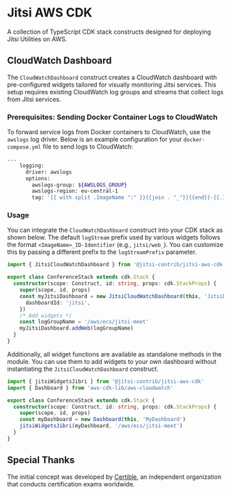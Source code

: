 # Jitsi AWS CDK

A collection of TypeScript CDK stack constructs designed for deploying Jitsi Utilities on AWS.

## CloudWatch Dashboard

The `CloudWatchDashboard` construct creates a CloudWatch dashboard with pre-configured widgets tailored for visually monitoring Jitsi services. This setup requires existing CloudWatch log groups and streams that collect logs from Jitsi services.

### Prerequisites: Sending Docker Container Logs to CloudWatch

To forward service logs from Docker containers to CloudWatch, use the `awslogs` log driver. Below is an example configuration for your `docker-compose.yml` file to send logs to CloudWatch:

```bash
...
    logging:
      driver: awslogs
      options:
        awslogs-group: ${AWSLOGS_GROUP}
        awslogs-region: eu-central-1
        tag: '{{ with split .ImageName ":" }}{{join . "_"}}{{end}}-{{.ID}}'
```

### Usage

You can integrate the `CloudWatchDashboard` construct into your CDK stack as shown below. The default `logStream` prefix used by various widgets follows the format `<ImageName>_ID-Identifier` (e.g., `jitsi/web_`). You can customize this by passing a different prefix to the `logStreamPrefix` parameter.

```typescript
import { JitsiCloudWatchDashboard } from '@jitsi-contrib/jitsi-aws-cdk'

export class ConferenceStack extends cdk.Stack {
  constructor(scope: Construct, id: string, props: cdk.StackProps) {
    super(scope, id, props)
    const myJitsiDashboard = new JitsiCloudWatchDashboard(this, 'JitsiDashboard', {
      dashboardId: 'jitsi',
    })
    /* Add widgets */
    const logGroupName = '/aws/ecs/jitsi-meet'
    myJitsiDashboard.addWeb(logGroupName)
  }
}
```

Additionally, all widget functions are available as standalone methods in the module. You can use them to add widgets to your own dashboard without instantiating the `JitsiCloudWatchDashboard` construct.

```typescript
import { jitsiWidgetsJibri } from '@jitsi-contrib/jitsi-aws-cdk'
import { Dashboard } from 'aws-cdk-lib/aws-cloudwatch'

export class ConferenceStack extends cdk.Stack {
  constructor(scope: Construct, id: string, props: cdk.StackProps) {
    super(scope, id, props)
    const myDashboard = new Dashboard(this, 'MyDashboard')
    jitsiWidgetsJibri(myDashboard, '/aws/ecs/jitsi-meet')
  }
}
```

## Special Thanks

The initial concept was developed by [Certible](https://www.certible.com/), an independent organization that conducts certification exams worldwide.
